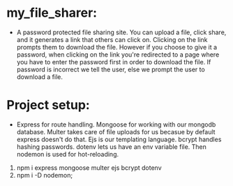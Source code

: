 # my_file_sharer:

- A password protected file sharing site. You can upload a file, click share,
  and it generates a link that others can click on. Clicking on the link prompts them to download
  the file. However if you choose to give it a password, when clicking on the link you're redirected
  to a page where you have to enter the password first in order to download the file. If password
  is incorrect we tell the user, else we prompt the user to download a file.

# Project setup:

- Express for route handling. Mongoose for working with our mongodb database.
  Multer takes care of file uploads for us becasue by default express doesn't do
  that. Ejs is our templating language. bcrypt handles hashing passwords.
  dotenv lets us have an env variable file. Then nodemon is used for
  hot-reloading.

1. npm i express mongoose multer ejs bcrypt dotenv
1. npm i -D nodemon;
